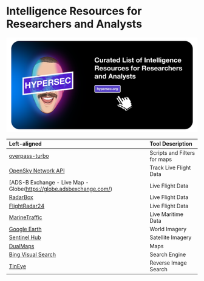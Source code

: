 # Intelligence Resources for Researchers and Analysts

<img src="https://github.com/hypersec/intel-resources/blob/main/GitHubHeader.png">

| Left-aligned | Tool Description |
| :---         | :--- |
| [overpass-turbo](https://overpass-turbo.eu/) | Scripts and Filters for maps|
|[OpenSky Network API](https://openskynetwork.github.io/opensky-api/) | Track Live Flight Data|
|[ADS-B Exchange - Live Map - Globe(https://globe.adsbexchange.com/)| Live Flight Data|
|[RadarBox](https://www.radarbox.com/)|Live Flight Data|
|[FlightRadar24](https://www.flightradar24.com/)|Live Flight Data|
|[MarineTraffic](https://www.marinetraffic.com/)|Live Maritime Data|
|[Google Earth](https://earth.google.com/web/)|World Imagery|
|[Sentinel Hub](https://www.sentinel-hub.com/)|Satellite Imagery|
|[DualMaps](http://www.dualmaps.com/)|Maps|
|[Bing Visual Search](https://www.bing.com/visualsearch/Microsoft/SimilarImages)|Search Engine|
|[TinEye](https://tineye.com/)|Reverse Image Search|
